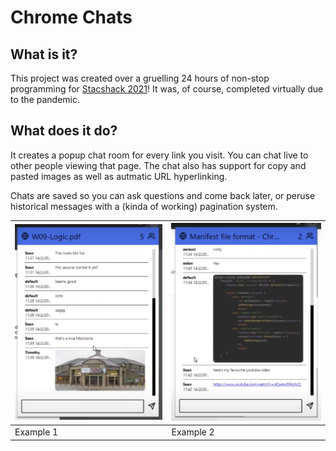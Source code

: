 # Chrome Chats

## What is it?

This project was created over a gruelling 24 hours of non-stop programming for [Stacshack 2021](https://stacshack-007.devpost.com/)! It was, of course, completed virtually due to the pandemic.

## What does it do?

It creates a popup chat room for every link you visit. You can chat live to other people viewing that page. The chat also has support for copy and pasted images as well as autmatic URL hyperlinking. 

Chats are saved so you can ask questions and come back later, or peruse historical messages with a (kinda of working) pagination system.


![An example of the chat with messages and a picture of morrisons pasted in](.readme-assets/example-1.png) | ![An example of the chat with messages and other screenshots of code and urls.](.readme-assets/example-2.png)
--- | --- 
Example 1 | Example 2

